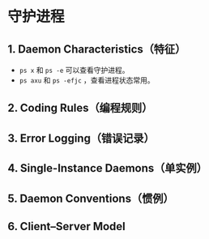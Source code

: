 # 守护进程

## 1. Daemon Characteristics（特征）
- `ps x` 和 `ps -e` 可以查看守护进程。 
- `ps axu` 和 `ps -efjc` ，查看进程状态常用。

## 2. Coding Rules（编程规则）


## 3. Error Logging（错误记录）


## 4. Single-Instance Daemons（单实例）

## 5. Daemon Conventions（惯例）


## 6. Client–Server Model
